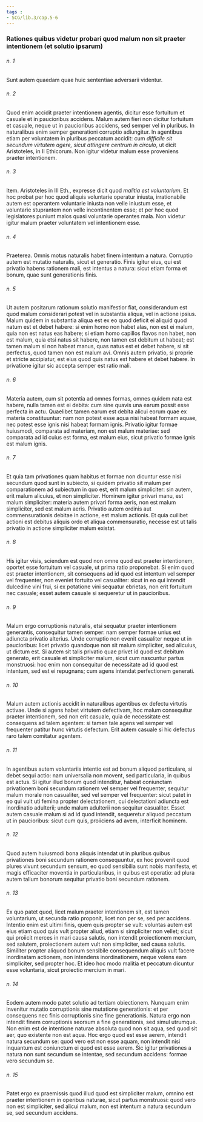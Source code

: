 ```yaml
---
tags : 
- SCG/lib.3/cap.5-6
---
```


### Rationes quibus videtur probari quod malum non sit praeter intentionem (et solutio ipsarum)

###### n. 1
Sunt autem quaedam quae huic sententiae adversarii videntur.

###### n. 2
Quod enim accidit praeter intentionem agentis, dicitur esse fortuitum et casuale et in paucioribus accidens. Malum autem fieri non dicitur fortuitum et casuale, neque ut in paucioribus accidens, sed semper vel in pluribus. In naturalibus enim semper generationi corruptio adiungitur. In agentibus etiam per voluntatem in pluribus peccatum accidit: cum *difficile sit secundum virtutem agere, sicut attingere centrum in circulo*, ut dicit Aristoteles, in II Ethicorum. Non igitur videtur malum esse proveniens praeter intentionem.

###### n. 3
Item. Aristoteles in III Eth., expresse dicit quod *malitia est voluntarium*. Et hoc probat per hoc quod aliquis voluntarie operatur iniusta, irrationabile autem est operantem voluntarie iniusta non velle iniustum esse, et voluntarie stuprantem non velle incontinentem esse; et per hoc quod legislatores puniunt malos quasi voluntarie operantes mala. Non videtur igitur malum praeter voluntatem vel intentionem esse.

###### n. 4
Praeterea. Omnis motus naturalis habet finem intentum a natura. Corruptio autem est mutatio naturalis, sicut et generatio. Finis igitur eius, qui est privatio habens rationem mali, est intentus a natura: sicut etiam forma et bonum, quae sunt generationis finis.

###### n. 5
Ut autem positarum rationum solutio manifestior fiat, considerandum est quod malum considerari potest vel in substantia aliqua, vel in actione ipsius. Malum quidem in substantia aliqua est ex eo quod deficit ei aliquid quod natum est et debet habere: si enim homo non habet alas, non est ei malum, quia non est natus eas habere; si etiam homo capillos flavos non habet, non est malum, quia etsi natus sit habere, non tamen est debitum ut habeat; est tamen malum si non habeat manus, quas natus est et debet habere, si sit perfectus, quod tamen non est malum avi. Omnis autem privatio, si proprie et stricte accipiatur, est eius quod quis natus est habere et debet habere. In privatione igitur sic accepta semper est ratio mali.

###### n. 6
Materia autem, cum sit potentia ad omnes formas, omnes quidem nata est habere, nulla tamen est ei debita: cum sine quavis una earum possit esse perfecta in actu. Quaelibet tamen earum est debita alicui eorum quae ex materia constituuntur: nam non potest esse aqua nisi habeat formam aquae, nec potest esse ignis nisi habeat formam ignis. Privatio igitur formae huiusmodi, comparata ad materiam, non est malum materiae: sed comparata ad id cuius est forma, est malum eius, sicut privatio formae ignis est malum ignis.

###### n. 7
Et quia tam privationes quam habitus et formae non dicuntur esse nisi secundum quod sunt in subiecto, si quidem privatio sit malum per comparationem ad subiectum in quo est, erit malum simpliciter: sin autem, erit malum alicuius, et non simpliciter. Hominem igitur privari manu, est malum simpliciter: materia autem privari forma aeris, non est malum simpliciter, sed est malum aeris. Privatio autem ordinis aut commensurationis debitae in actione, est malum actionis. Et quia cuilibet actioni est debitus aliquis ordo et aliqua commensuratio, necesse est ut talis privatio in actione simpliciter malum existat.

###### n. 8
His igitur visis, sciendum est quod non omne quod est praeter intentionem, oportet esse fortuitum vel casuale, ut prima ratio proponebat. Si enim quod est praeter intentionem, sit consequens ad id quod est intentum vel semper vel frequenter, non eveniet fortuito vel casualiter: sicut in eo qui intendit dulcedine vini frui, si ex potatione vini sequatur ebrietas, non erit fortuitum nec casuale; esset autem casuale si sequeretur ut in paucioribus.

###### n. 9
Malum ergo corruptionis naturalis, etsi sequatur praeter intentionem generantis, consequitur tamen semper: nam semper formae unius est adiuncta privatio alterius. Unde corruptio non evenit casualiter neque ut in paucioribus: licet privatio quandoque non sit malum simpliciter, sed alicuius, ut dictum est. Si autem sit talis privatio quae privet id quod est debitum generato, erit casuale et simpliciter malum, sicut cum nascuntur partus monstruosi: hoc enim non consequitur de necessitate ad id quod est intentum, sed est ei repugnans; cum agens intendat perfectionem generati.

###### n. 10
Malum autem actionis accidit in naturalibus agentibus ex defectu virtutis activae. Unde si agens habet virtutem defectivam, hoc malum consequitur praeter intentionem, sed non erit casuale, quia de necessitate est consequens ad talem agentem: si tamen tale agens vel semper vel frequenter patitur hunc virtutis defectum. Erit autem casuale si hic defectus raro talem comitatur agentem.

###### n. 11
In agentibus autem voluntariis intentio est ad bonum aliquod particulare, si debet sequi actio: nam universalia non movent, sed particularia, in quibus est actus. Si igitur illud bonum quod intenditur, habeat coniunctam privationem boni secundum rationem vel semper vel frequenter, sequitur malum morale non casualiter, sed vel semper vel frequenter: sicut patet in eo qui vult uti femina propter delectationem, cui delectationi adiuncta est inordinatio adulterii; unde malum adulterii non sequitur casualiter. Esset autem casuale malum si ad id quod intendit, sequeretur aliquod peccatum ut in paucioribus: sicut cum quis, proiiciens ad avem, interficit hominem.

###### n. 12
Quod autem huiusmodi bona aliquis intendat ut in pluribus quibus privationes boni secundum rationem consequuntur, ex hoc provenit quod plures vivunt secundum sensum, eo quod sensibilia sunt nobis manifesta, et magis efficaciter moventia in particularibus, in quibus est operatio: ad plura autem talium bonorum sequitur privatio boni secundum rationem.

###### n. 13
Ex quo patet quod, licet malum praeter intentionem sit, est tamen voluntarium, ut secunda ratio proponit, licet non per se, sed per accidens. Intentio enim est ultimi finis, quem quis propter se vult: voluntas autem est eius etiam quod quis vult propter aliud, etiam si simpliciter non vellet; sicut qui proiicit merces in mari causa salutis, non intendit proiectionem mercium, sed salutem, proiectionem autem vult non simpliciter, sed causa salutis. Similiter propter aliquod bonum sensibile consequendum aliquis vult facere inordinatam actionem, non intendens inordinationem, neque volens eam simpliciter, sed propter hoc. Et ideo hoc modo malitia et peccatum dicuntur esse voluntaria, sicut proiectio mercium in mari.

###### n. 14
Eodem autem modo patet solutio ad tertiam obiectionem. Nunquam enim invenitur mutatio corruptionis sine mutatione generationis: et per consequens nec finis corruptionis sine fine generationis. Natura ergo non intendit finem corruptionis seorsum a fine generationis, sed simul utrumque. Non enim est de intentione naturae absoluta quod non sit aqua, sed quod sit aer, quo existente non est aqua. Hoc ergo quod est esse aerem, intendit natura secundum se: quod vero est non esse aquam, non intendit nisi inquantum est coniunctum ei quod est esse aerem. Sic igitur privationes a natura non sunt secundum se intentae, sed secundum accidens: formae vero secundum se.

###### n. 15
Patet ergo ex praemissis quod illud quod est simpliciter malum, omnino est praeter intentionem in operibus naturae, sicut partus monstruosi: quod vero non est simpliciter, sed alicui malum, non est intentum a natura secundum se, sed secundum accidens.

